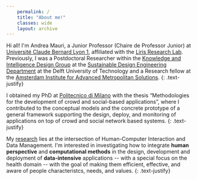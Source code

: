 ```yaml
---
    permalink: /
    title: "About me!"
    classes: wide
    layout: archive
---
```


Hi all! I'm Andrea Mauri, a Junior Professor (Chaire de Professor Junior) at [Université Claude Bernard Lyon 1](https://www.univ-lyon1.fr/), affiliated with the [Liris Research Lab](https://liris.cnrs.fr/). Previously, I was a Postdoctoral Researcher within the [Knowledge and Intelligence Design Group](https://www.tudelft.nl/io/over-io/afdelingen/sustainable-design-engineering/kind/) at the [Sustainable Design Engineering Department](https://www.tudelft.nl/en/ide/about-ide/departments/sustainable-design-engineering/) at the Delft University of Technology and a Research fellow at the [Amsterdam Institute for Advanced Metropolitan Solutions](https://www.ams-institute.org/).
{: .text-justify}

I obtained my PhD at [Politecnico di Milano](https://www.polimi.it/) with the thesis “Methodologies for the development of crowd and social-based applications”, where I contributed to the conceptual models and the concrete prototype of a general framework supporting the design, deploy, and monitoring of applications on top of crowd and social network based systems.
{: .text-justify}

My [research](/research/) lies at the intersection of Human-Computer Interaction and Data Management. I'm interested in investigating how to integrate **human perspective** and **computational methods** in the design, development and deployment of **data-intensive** applications -- with a special focus on the health domain -- with the goal of making them efficient, effective, and aware of people characteristcs, needs, and values.
{: .text-justify}
